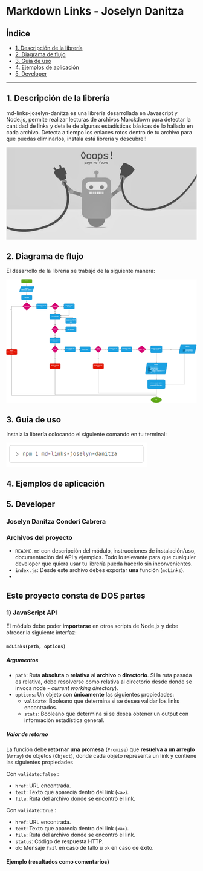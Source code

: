 # Markdown Links - Joselyn Danitza

## Índice

* [1. Descripción de la librería](#1-Descripción-de-la-librería)
* [2. Diagrama de flujo](#2-Diagrama-de-flujo)
* [3. Guía de uso](#3-Guía-de-uso)
* [4. Ejemplos de aplicación](#4-Ejemplos-de-aplicación)
* [5. Developer](#5-Developer)

***

## 1. Descripción de la librería
md-links-joselyn-danitza es una librería desarrollada en Javascript y Node.js, permite realizar lecturas de archivos Marckdown para detectar la cantidad de links  y detalle de algunas estadísticas básicas de lo hallado en cada archivo. Detecta a tiempo los enlaces rotos dentro de tu archivo para que puedas eliminarlos, instala está librería y descubre!!

![marckdown](./image/marckdown.jpg)

## 2. Diagrama de flujo
El desarrollo de la librería se trabajó de la siguiente manera:

![flujograma](./image/md-links-diagrama.png)

## 3. Guía de uso
Instala la librería colocando el siguiente comando en tu terminal:

![comando](./image/install-mdlinks.png)

## 4. Ejemplos de aplicación


## 5. Developer
### Joselyn Danitza Condori Cabrera


### Archivos del proyecto

* `README.md` con descripción del módulo, instrucciones de instalación/uso,
  documentación del API y ejemplos. Todo lo relevante para que cualquier
  developer que quiera usar tu librería pueda hacerlo sin inconvenientes.
* `index.js`: Desde este archivo debes exportar **una** función (`mdLinks`).
* 

## Este proyecto consta de DOS partes

### 1) JavaScript API

El módulo debe poder **importarse** en otros scripts de Node.js y debe ofrecer la
siguiente interfaz:

#### `mdLinks(path, options)`

##### Argumentos

* `path`: Ruta **absoluta** o **relativa** al **archivo** o **directorio**.
Si la ruta pasada es relativa, debe resolverse como relativa al directorio
desde donde se invoca node - _current working directory_).
* `options`: Un objeto con **únicamente** las siguientes propiedades:
  - `validate`: Booleano que determina si se desea validar los links
    encontrados.
  - `stats`: Booleano que determina si se desea obtener un output
    con información estadística general.

##### Valor de retorno

La función debe **retornar una promesa** (`Promise`) que **resuelva a un arreglo**
(`Array`) de objetos (`Object`), donde cada objeto representa un link y contiene
las siguientes propiedades

Con `validate:false` :

* `href`: URL encontrada.
* `text`: Texto que aparecía dentro del link (`<a>`).
* `file`: Ruta del archivo donde se encontró el link.

Con `validate:true` :

* `href`: URL encontrada.
* `text`: Texto que aparecía dentro del link (`<a>`).
* `file`: Ruta del archivo donde se encontró el link.
* `status`: Código de respuesta HTTP.
* `ok`: Mensaje `fail` en caso de fallo u `ok` en caso de éxito.

#### Ejemplo (resultados como comentarios)